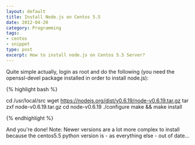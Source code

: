 ```yaml
---
layout: default
title: Install Node.js on Centos 5.5
date: 2012-04-20
category: Programming
tags:
- centos
- snippet
type: post
excerpt: How to install node.js on Centos 5.5 Server?
---
```


Quite simple actually, login as root and do the following (you need the openssl-devel package installed in order to install node.js):

{% highlight bash %}

cd /usr/local/src
wget https://nodejs.org/dist/v0.6.19/node-v0.6.19.tar.gz
tar zxf node-v0.6.19.tar.gz
cd node-v0.6.19
./configure
make &amp;&amp; make install

{% endhighlight %}

And you're done!
Note: Newer versions are a lot more complex to install because the centos5.5 python version is - as everything else - out of date...
